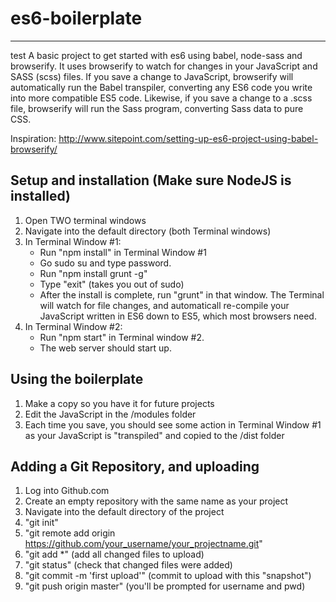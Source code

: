 # es6-boilerplate
---------------------
test 
A basic project to get started with es6 using babel, node-sass and browserify. It uses browserify to watch for changes in your JavaScript and SASS (scss) files. If you save a change to JavaScript, browserify will automatically run the Babel transpiler, converting any ES6 code you write into more compatible ES5 code. Likewise, if you save a change to a .scss file, browserify will run the Sass program, converting Sass data to pure CSS.

Inspiration: http://www.sitepoint.com/setting-up-es6-project-using-babel-browserify/

## Setup and installation (Make sure NodeJS is installed)
1. Open TWO terminal windows
1. Navigate into the default directory (both Terminal windows)
2. In Terminal Window #1:
   - Run "npm install" in Terminal Window #1
   - Go sudo su and type password.
   - Run "npm install grunt -g"
   - Type "exit" (takes you out of sudo)
   - After the install is complete, run "grunt" in that window. The Terminal
     will watch for file changes, and automaticall re-compile your JavaScript
     written in ES6 down to ES5, which most browsers need.
3. In Terminal Window #2:
   - Run "npm start" in Terminal window #2.
   - The web server should start up.

## Using the boilerplate
1. Make a copy so you have it for future projects
2. Edit the JavaScript in the /modules folder
3. Each time you save, you should see some action in Terminal Window #1 as
   your JavaScript is "transpiled" and copied to the /dist folder

## Adding a Git Repository, and uploading
1. Log into Github.com
2. Create an empty repository with the same name as your project
3. Navigate into the default directory of the project
4. "git init"
5. "git remote add origin https://github.com/your_username/your_projectname.git"
6. "git add *" (add all changed files to upload)
7. "git status" (check that changed files were added)
8. "git commit -m 'first upload'" (commit to upload with this "snapshot")
9. "git push origin master" (you'll be prompted for username and pwd)
